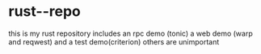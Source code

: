 # rust--repo
this is my rust repository
includes an rpc demo (tonic)
a web demo (warp and reqwest)
and a test demo(criterion)
others are unimportant
